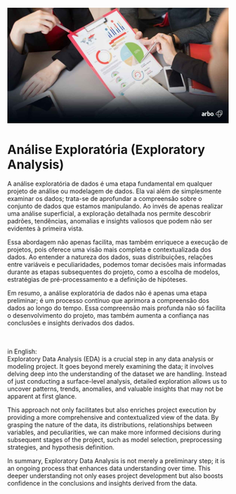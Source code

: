 ![Análise exploratória](imgAE.jpg)

# Análise Exploratória (Exploratory Analysis)
A análise exploratória de dados é uma etapa fundamental em qualquer projeto de análise ou modelagem de dados. Ela vai além de simplesmente examinar os dados; trata-se de aprofundar a compreensão sobre o conjunto de dados que estamos manipulando. Ao invés de apenas realizar uma análise superficial, a exploração detalhada nos permite descobrir padrões, tendências, anomalias e insights valiosos que podem não ser evidentes à primeira vista.

Essa abordagem não apenas facilita, mas também enriquece a execução de projetos, pois oferece uma visão mais completa e contextualizada dos dados. Ao entender a natureza dos dados, suas distribuições, relações entre variáveis e peculiaridades, podemos tomar decisões mais informadas durante as etapas subsequentes do projeto, como a escolha de modelos, estratégias de pré-processamento e a definição de hipóteses.

Em resumo, a análise exploratória de dados não é apenas uma etapa preliminar; é um processo contínuo que aprimora a compreensão dos dados ao longo do tempo. Essa compreensão mais profunda não só facilita o desenvolvimento do projeto, mas também aumenta a confiança nas conclusões e insights derivados dos dados.

<br><br>
in English:<br>
Exploratory Data Analysis (EDA) is a crucial step in any data analysis or modeling project. It goes beyond merely examining the data; it involves delving deep into the understanding of the dataset we are handling. Instead of just conducting a surface-level analysis, detailed exploration allows us to uncover patterns, trends, anomalies, and valuable insights that may not be apparent at first glance.

This approach not only facilitates but also enriches project execution by providing a more comprehensive and contextualized view of the data. By grasping the nature of the data, its distributions, relationships between variables, and peculiarities, we can make more informed decisions during subsequent stages of the project, such as model selection, preprocessing strategies, and hypothesis definition.

In summary, Exploratory Data Analysis is not merely a preliminary step; it is an ongoing process that enhances data understanding over time. This deeper understanding not only eases project development but also boosts confidence in the conclusions and insights derived from the data.
